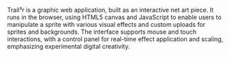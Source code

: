 Trail³r is a graphic web application, built as an interactive net art piece. It runs in the browser, using HTML5 canvas and JavaScript to enable users to manipulate a sprite with various visual effects and custom uploads for sprites and backgrounds. The interface supports mouse and touch interactions, with a control panel for real-time effect application and scaling, emphasizing experimental digital creativity.
